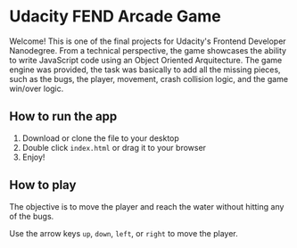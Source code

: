 # Udacity FEND Arcade Game
Welcome! This is one of the final projects for Udacity's Frontend Developer Nanodegree. From a technical perspective, the game showcases the ability to write JavaScript code using an Object Oriented Arquitecture. The game engine was provided, the task was basically to add all the missing pieces, such as the bugs, the player, movement, crash collision logic, and the game win/over logic.

## How to run the app
1. Download or clone the file to your desktop
2. Double click `index.html` or drag it to your browser
3. Enjoy!

## How to play
The objective is to move the player and reach the water without hitting any of the bugs.

Use the arrow keys `up`, `down`, `left`, or `right` to move the player.
